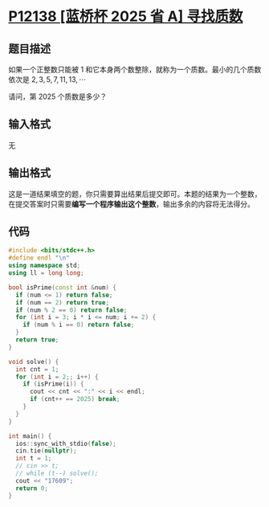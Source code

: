 # [P12138 [蓝桥杯 2025 省 A] 寻找质数](https://www.luogu.com.cn/problem/P12138)

## 题目描述

如果一个正整数只能被 $1$ 和它本身两个数整除，就称为一个质数。最小的几个质数依次是 $2,3,5,7,11,13,\cdots$

请问，第 $2025$ 个质数是多少？

## 输入格式

无

## 输出格式

这是一道结果填空的题，你只需要算出结果后提交即可。本题的结果为一个整数，在提交答案时只需要**编写一个程序输出这个整数**，输出多余的内容将无法得分。

## 代码

```cpp
#include <bits/stdc++.h>
#define endl "\n"
using namespace std;
using ll = long long;

bool isPrime(const int &num) {
  if (num <= 1) return false;
  if (num == 2) return true;
  if (num % 2 == 0) return false;
  for (int i = 3; i * i <= num; i += 2) {
    if (num % i == 0) return false;
  }
  return true;
}

void solve() {
  int cnt = 1;
  for (int i = 2;; i++) {
    if (isPrime(i)) {
      cout << cnt << ":" << i << endl;
      if (cnt++ == 2025) break;
    }
  }
}

int main() {
  ios::sync_with_stdio(false);
  cin.tie(nullptr);
  int t = 1;
  // cin >> t;
  // while (t--) solve();
  cout << "17609";
  return 0;
}
```

